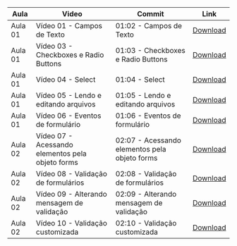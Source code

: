 Aula | Video | Commit | Link
------ | ------ | ------ | ------
Aula 01 | Vídeo 01 - Campos de Texto | 01:02 - Campos de Texto | [Download](https://github.com/treinaweb/treinaweb-direto-ao-ponto-javascript-manipulacao-formularios/archive/70f47582d6cf1b0a927b6d733e333bcf7203bae7.zip)
Aula 01 | Vídeo 03 - Checkboxes e Radio Buttons | 01:03 - Checkboxes e Radio Buttons | [Download](https://github.com/treinaweb/treinaweb-direto-ao-ponto-javascript-manipulacao-formularios/archive/cd1e686bdb8aa395c8da6c3b1fa4c2f5bc25a01f.zip)
Aula 01 | Vídeo 04 - Select | 01:04 - Select | [Download](https://github.com/treinaweb/treinaweb-direto-ao-ponto-javascript-manipulacao-formularios/archive/669d99129f05533fd7e3dbab476d625879b35996.zip)
Aula 01 | Vídeo 05 - Lendo e editando arquivos | 01:05 - Lendo e editando arquivos | [Download](https://github.com/treinaweb/treinaweb-direto-ao-ponto-javascript-manipulacao-formularios/archive/15ba3e7e2d5315f1e9acf96bbf6e77bd124d9e32.zip)
Aula 01 | Vídeo 06 - Eventos de formulário | 01:06 - Eventos de formulário | [Download](https://github.com/treinaweb/treinaweb-direto-ao-ponto-javascript-manipulacao-formularios/archive/c845745e6ac79b5e3974b4d02fa87072d4679171.zip)
Aula 02 | Vídeo 07 - Acessando elementos pela objeto forms | 02:07 - Acessando elementos pela objeto forms | [Download](https://github.com/treinaweb/treinaweb-direto-ao-ponto-javascript-manipulacao-formularios/archive/d4363ffae0218781926d06d268463a142d3f9f19.zip)
Aula 02 | Vídeo 08 - Validação de formulários | 02:08 - Validação de formulários | [Download](https://github.com/treinaweb/treinaweb-direto-ao-ponto-javascript-manipulacao-formularios/archive/a625b6303768cb46fc0aa2858010ebe0e5a9645d.zip)
Aula 02 | Vídeo 09 - Alterando mensagem de validação | 02:09 - Alterando mensagem de validação | [Download](https://github.com/treinaweb/treinaweb-direto-ao-ponto-javascript-manipulacao-formularios/archive/c0b75365896318c259da99902a8f4538ae58000e.zip)
Aula 02 | Vídeo 10 - Validação customizada | 02:10 - Validação customizada | [Download](https://github.com/treinaweb/treinaweb-direto-ao-ponto-javascript-manipulacao-formularios/archive/6a77163cb5048595ce2150d7c2c72b97e5ad98c8.zip)
